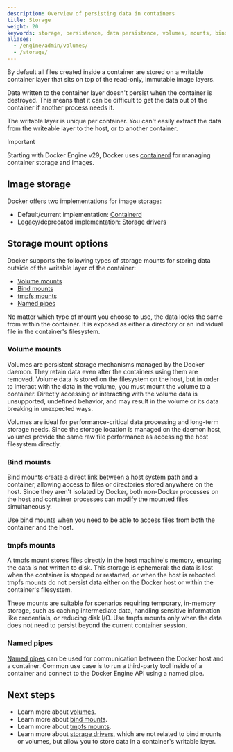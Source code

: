 ```yaml
---
description: Overview of persisting data in containers
title: Storage
weight: 20
keywords: storage, persistence, data persistence, volumes, mounts, bind mounts, tmpfs
aliases:
  - /engine/admin/volumes/
  - /storage/
---
```


By default all files created inside a container are stored on a writable
container layer that sits on top of the read-only, immutable image layers.

Data written to the container layer doesn't persist when the container is
destroyed. This means that it can be difficult to get the data out of the
container if another process needs it.

The writable layer is unique per container. You can't easily extract the data
from the writeable layer to the host, or to another container.

> [!IMPORTANT]
> Starting with Docker Engine v29, Docker uses
> [containerd](./containerd.md) for managing container storage and images.

## Image storage

Docker offers two implementations for image storage:

- Default/current implementation: [Containerd](./containerd.md)
- Legacy/deprecated implementation: [Storage drivers](./drivers/_index.md)

## Storage mount options

Docker supports the following types of storage mounts for storing data outside
of the writable layer of the container:

- [Volume mounts](#volume-mounts)
- [Bind mounts](#bind-mounts)
- [tmpfs mounts](#tmpfs-mounts)
- [Named pipes](#named-pipes)

No matter which type of mount you choose to use, the data looks the same from
within the container. It is exposed as either a directory or an individual file
in the container's filesystem.

### Volume mounts

Volumes are persistent storage mechanisms managed by the Docker daemon. They
retain data even after the containers using them are removed. Volume data is
stored on the filesystem on the host, but in order to interact with the data in
the volume, you must mount the volume to a container. Directly accessing or
interacting with the volume data is unsupported, undefined behavior, and may
result in the volume or its data breaking in unexpected ways.

Volumes are ideal for performance-critical data processing and long-term
storage needs. Since the storage location is managed on the daemon host,
volumes provide the same raw file performance as accessing the host filesystem
directly.

### Bind mounts

Bind mounts create a direct link between a host system path and a container,
allowing access to files or directories stored anywhere on the host. Since they
aren't isolated by Docker, both non-Docker processes on the host and container
processes can modify the mounted files simultaneously.

Use bind mounts when you need to be able to access files from both the
container and the host.

### tmpfs mounts

A tmpfs mount stores files directly in the host machine's memory, ensuring the
data is not written to disk. This storage is ephemeral: the data is lost when
the container is stopped or restarted, or when the host is rebooted. tmpfs
mounts do not persist data either on the Docker host or within the container's
filesystem.

These mounts are suitable for scenarios requiring temporary, in-memory storage,
such as caching intermediate data, handling sensitive information like
credentials, or reducing disk I/O. Use tmpfs mounts only when the data does not
need to persist beyond the current container session.

### Named pipes

[Named pipes](https://docs.microsoft.com/en-us/windows/desktop/ipc/named-pipes)
can be used for communication between the Docker host and a container. Common
use case is to run a third-party tool inside of a container and connect to the
Docker Engine API using a named pipe.

## Next steps

- Learn more about [volumes](./volumes.md).
- Learn more about [bind mounts](./bind-mounts.md).
- Learn more about [tmpfs mounts](./tmpfs.md).
- Learn more about [storage drivers](/engine/storage/drivers/), which
  are not related to bind mounts or volumes, but allow you to store data in a
  container's writable layer.
